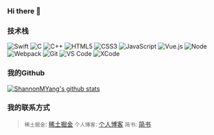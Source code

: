 ### Hi there 👋

<!--
**ShannonMYang/ShannonMYang** is a ✨ _special_ ✨ repository because its `README.md` (this file) appears on your GitHub profile.

Here are some ideas to get you started:

- 🔭 I’m currently working on ...
- 🌱 I’m currently learning ...
- 👯 I’m looking to collaborate on ...
- 🤔 I’m looking for help with ...
- 💬 Ask me about ...
- 📫 How to reach me: ...
- 😄 Pronouns: ...
- ⚡ Fun fact: ...
-->
### 技术栈
![Swift](https://img.shields.io/badge/-Swift-%232c3e50?style=for-the-badge&logo=Swift)
![C](https://img.shields.io/badge/-C-%232c3e50?style=for-the-badge&logo=C)
![C++](https://img.shields.io/badge/-C++-%23F7DF1C?style=for-the-badge&logo=c++&logoColor=000000&labelColor=%23F7DF1C&color=%23FFCE5A)
![HTML5](https://img.shields.io/badge/-HTML5-%23E44D27?style=for-the-badge&logo=html5&logoColor=ffffff)
![CSS3](https://img.shields.io/badge/-CSS3-%231572B6?style=for-the-badge&logo=css3)
![JavaScript](https://img.shields.io/badge/-JavaScript-%23F7DF1C?style=for-the-badge&logo=javascript&logoColor=000000&labelColor=%23F7DF1C&color=%23FFCE5A)
![Vue.js](https://img.shields.io/badge/-Vue.js-%232c3e50?style=for-the-badge&logo=Vue.js)
![Node](https://img.shields.io/badge/-NodeJS-%23F05032?style=for-the-badge&logo=Node.js&logoColor=%23ffffff)
![Webpack](https://img.shields.io/badge/-Webpack-%232C3A42?style=for-the-badge&logo=webpack)
![Git](https://img.shields.io/badge/-Git-%23F05032?style=for-the-badge&logo=git&logoColor=%23ffffff)
![VS Code](https://img.shields.io/badge/-VSCode-%23007ACC?style=for-the-badge&logo=visual-studio-code)
![XCode](https://img.shields.io/badge/-XCode-%232c3e50?style=for-the-badge&logo=xcode)

### 我的Github
[![ShannonMYang's github stats](https://github-readme-stats.vercel.app/api?username=shannonmyang&show_icons=true&theme=dracula&local=cn)](https://github.com/anuraghazra/github-readme-stats)

<!--
### 我的代码库(部分)
-->
<!--
要显示的仓库，都可以在这里逐一填写上
-->
<!--
[![ReadMe Card](https://github-readme-stats.vercel.app/api/pin/?username=shannonmyang&repo=CDemo)](https://github.com/anuraghazra/github-readme-stats)
-->

<!--
### 我的编程语言使用排行榜
-->
<!--
[![Top Langs](https://github-readme-stats.vercel.app/api/top-langs/?username=shannonmyang)](https://github.com/anuraghazra/github-readme-stats)
-->

### 我的联系方式
> `稀土掘金`: [稀土掘金](https://juejin.cn/user/2348212569521069)
> `个人博客`: [个人博客](https://shannonmyang.github.io/)
> `简书`: [简书](https://www.jianshu.com/u/2fd0c319f098)
